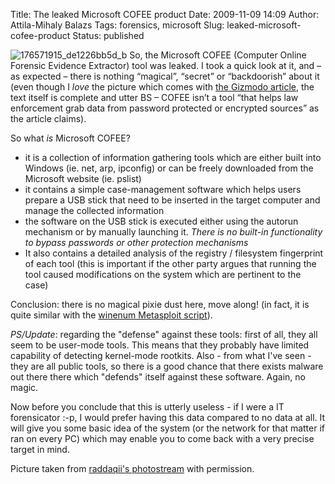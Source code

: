 Title: The leaked Microsoft COFEE product
Date: 2009-11-09 14:09
Author: Attila-Mihaly Balazs
Tags: forensics, microsoft
Slug: leaked-microsoft-cofee-product
Status: published

![176571915\_de1226bb5d\_b](http://lh4.ggpht.com/_hrvCBhtWhJ4/SvgGe3EUOPI/AAAAAAAACCE/TI_dnPcCqMA/176571915_de1226bb5d_b%5B2%5D.jpg?imgmax=800 "176571915_de1226bb5d_b")
So, the Microsoft COFEE (Computer Online Forensic Evidence Extractor)
tool was leaked. I took a quick look at it, and – as expected – there is
nothing “magical”, “secret” or “backdoorish” about it (even though I
*love* the picture which comes with [the Gizmodo
article](http://gizmodo.com/5399377/microsoft-cofee-some-of-the-most-illegal-software-you-can-pirate),
the text itself is complete and utter BS – COFEE isn’t a tool “that
helps law enforcement grab data from password protected or encrypted
sources” as the article claims).

So what *is* Microsoft COFEE?

-   it is a collection of information gathering tools which are either
    built into Windows (ie. net, arp, ipconfig) or can be freely
    downloaded from the Microsoft website (ie. pslist)
-   it contains a simple case-management software which helps users
    prepare a USB stick that need to be inserted in the target computer
    and manage the collected information
-   the software on the USB stick is executed either using the autorun
    mechanism or by manually launching it. *There is no built-in
    functionality to bypass passwords or other protection mechanisms*
-   It also contains a detailed analysis of the registry / filesystem
    fingerprint of each tool (this is important if the other party
    argues that running the tool caused modifications on the system
    which are pertinent to the case)

Conclusion: there is no magical pixie dust here, move along! (in fact,
it is quite similar with the [winenum Metasploit
script](http://metasploit.com/svn/framework3/trunk/scripts/meterpreter/winenum.rb)).

*PS/Update*: regarding the "defense" against these tools: first of all,
they all seem to be user-mode tools. This means that they probably have
limited capability of detecting kernel-mode rootkits. Also - from what
I've seen - they are all public tools, so there is a good chance that
there exists malware out there there which "defends" itself against
these software. Again, no magic.

Now before you conclude that this is utterly useless - if I were a IT
forensicator :-p, I would prefer having this data compared to no data at
all. It will give you some basic idea of the system (or the network for
that matter if ran on every PC) which may enable you to come back with a
very precise target in mind.

Picture taken from [raddaqii's
photostream](http://www.flickr.com/photos/raddaqii/) with permission.
